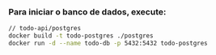 ### Para iniciar o banco de dados, execute:

```bash
// todo-api/postgres
docker build -t todo-postgres ./postgres
docker run -d --name todo-db -p 5432:5432 todo-postgres
```
